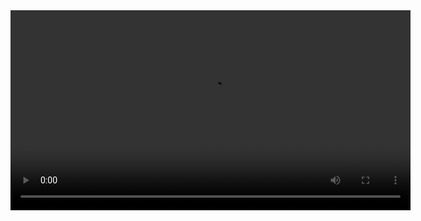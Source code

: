 <!DOCTYPE html>
<html lang="en">
<head>
  <meta charset="UTF-8" />
  <title>Video Preview</title>
</head>
<body>
  <video controls width="640">
    <source src="media/video.mp4" type="video/mp4">
    <track src="captions.vtt" kind="subtitles" srclang="en" label="English">
    Your browser does not support the video tag.
  </video>
</body>
</html>
